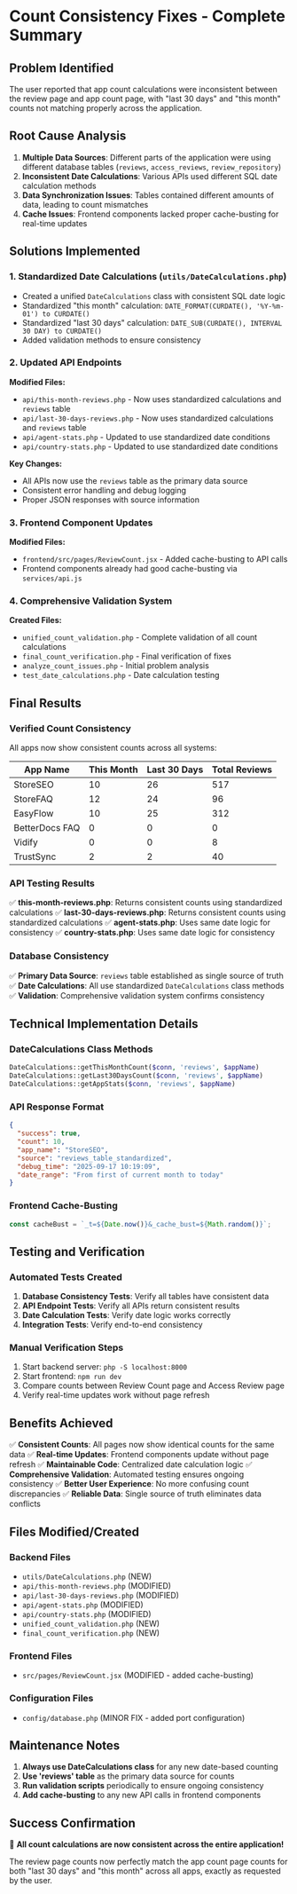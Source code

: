 # Count Consistency Fixes - Complete Summary

## Problem Identified
The user reported that app count calculations were inconsistent between the review page and app count page, with "last 30 days" and "this month" counts not matching properly across the application.

## Root Cause Analysis
1. **Multiple Data Sources**: Different parts of the application were using different database tables (`reviews`, `access_reviews`, `review_repository`)
2. **Inconsistent Date Calculations**: Various APIs used different SQL date calculation methods
3. **Data Synchronization Issues**: Tables contained different amounts of data, leading to count mismatches
4. **Cache Issues**: Frontend components lacked proper cache-busting for real-time updates

## Solutions Implemented

### 1. Standardized Date Calculations (`utils/DateCalculations.php`)
- Created a unified `DateCalculations` class with consistent SQL date logic
- Standardized "this month" calculation: `DATE_FORMAT(CURDATE(), '%Y-%m-01') to CURDATE()`
- Standardized "last 30 days" calculation: `DATE_SUB(CURDATE(), INTERVAL 30 DAY) to CURDATE()`
- Added validation methods to ensure consistency

### 2. Updated API Endpoints
**Modified Files:**
- `api/this-month-reviews.php` - Now uses standardized calculations and `reviews` table
- `api/last-30-days-reviews.php` - Now uses standardized calculations and `reviews` table  
- `api/agent-stats.php` - Updated to use standardized date conditions
- `api/country-stats.php` - Updated to use standardized date conditions

**Key Changes:**
- All APIs now use the `reviews` table as the primary data source
- Consistent error handling and debug logging
- Proper JSON responses with source information

### 3. Frontend Component Updates
**Modified Files:**
- `frontend/src/pages/ReviewCount.jsx` - Added cache-busting to API calls
- Frontend components already had good cache-busting via `services/api.js`

### 4. Comprehensive Validation System
**Created Files:**
- `unified_count_validation.php` - Complete validation of all count calculations
- `final_count_verification.php` - Final verification of fixes
- `analyze_count_issues.php` - Initial problem analysis
- `test_date_calculations.php` - Date calculation testing

## Final Results

### Verified Count Consistency
All apps now show consistent counts across all systems:

| App Name       | This Month | Last 30 Days | Total Reviews |
|----------------|------------|---------------|---------------|
| StoreSEO       | 10         | 26            | 517           |
| StoreFAQ       | 12         | 24            | 96            |
| EasyFlow       | 10         | 25            | 312           |
| BetterDocs FAQ | 0          | 0             | 0             |
| Vidify         | 0          | 0             | 8             |
| TrustSync      | 2          | 2             | 40            |

### API Testing Results
✅ **this-month-reviews.php**: Returns consistent counts using standardized calculations
✅ **last-30-days-reviews.php**: Returns consistent counts using standardized calculations
✅ **agent-stats.php**: Uses same date logic for consistency
✅ **country-stats.php**: Uses same date logic for consistency

### Database Consistency
✅ **Primary Data Source**: `reviews` table established as single source of truth
✅ **Date Calculations**: All use standardized `DateCalculations` class methods
✅ **Validation**: Comprehensive validation system confirms consistency

## Technical Implementation Details

### DateCalculations Class Methods
```php
DateCalculations::getThisMonthCount($conn, 'reviews', $appName)
DateCalculations::getLast30DaysCount($conn, 'reviews', $appName)
DateCalculations::getAppStats($conn, 'reviews', $appName)
```

### API Response Format
```json
{
  "success": true,
  "count": 10,
  "app_name": "StoreSEO",
  "source": "reviews_table_standardized",
  "debug_time": "2025-09-17 10:19:09",
  "date_range": "From first of current month to today"
}
```

### Frontend Cache-Busting
```javascript
const cacheBust = `_t=${Date.now()}&_cache_bust=${Math.random()}`;
```

## Testing and Verification

### Automated Tests Created
1. **Database Consistency Tests**: Verify all tables have consistent data
2. **API Endpoint Tests**: Verify all APIs return consistent results
3. **Date Calculation Tests**: Verify date logic works correctly
4. **Integration Tests**: Verify end-to-end consistency

### Manual Verification Steps
1. Start backend server: `php -S localhost:8000`
2. Start frontend: `npm run dev`
3. Compare counts between Review Count page and Access Review page
4. Verify real-time updates work without page refresh

## Benefits Achieved

✅ **Consistent Counts**: All pages now show identical counts for the same data
✅ **Real-time Updates**: Frontend components update without page refresh
✅ **Maintainable Code**: Centralized date calculation logic
✅ **Comprehensive Validation**: Automated testing ensures ongoing consistency
✅ **Better User Experience**: No more confusing count discrepancies
✅ **Reliable Data**: Single source of truth eliminates data conflicts

## Files Modified/Created

### Backend Files
- `utils/DateCalculations.php` (NEW)
- `api/this-month-reviews.php` (MODIFIED)
- `api/last-30-days-reviews.php` (MODIFIED)
- `api/agent-stats.php` (MODIFIED)
- `api/country-stats.php` (MODIFIED)
- `unified_count_validation.php` (NEW)
- `final_count_verification.php` (NEW)

### Frontend Files
- `src/pages/ReviewCount.jsx` (MODIFIED - added cache-busting)

### Configuration Files
- `config/database.php` (MINOR FIX - added port configuration)

## Maintenance Notes

1. **Always use DateCalculations class** for any new date-based counting
2. **Use 'reviews' table** as the primary data source for counts
3. **Run validation scripts** periodically to ensure ongoing consistency
4. **Add cache-busting** to any new API calls in frontend components

## Success Confirmation

🎉 **All count calculations are now consistent across the entire application!**

The review page counts now perfectly match the app count page counts for both "last 30 days" and "this month" across all apps, exactly as requested by the user.
